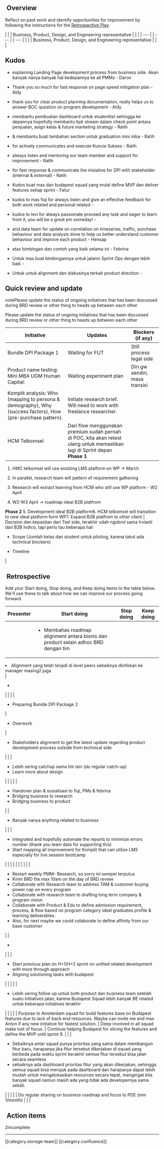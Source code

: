 
##  Overview
Reflect on past work and identify opportunities for improvement by following the instructions for the [Retrospective Play](https://www.atlassian.com/team-playbook/plays/retrospective).



|  | 
| Business, Product, Design, and Engineering representative | 
|  | 
|  --- | 
|  --- | 
|  --- | 
|  | 
| Business, Product, Design, and Engineering representative | 
|  | 


##  Kudos

*  explaining Landing Page development process from business side. Akan banyak nanya banyak hal kedepannya ke all PMMs - Daron


*  Thank you so much for fast response on page speed mitigation plan - Aldy


*  thank you for clear product planning documentation, really helps us to answer BOC question on program development - Aldy


*  membantu pembuatan dashboard untuk studentlist sehingga ke depannya hopefully membantu byk stream dalam check point antara penjualan, asign kelas & future marketing strategy - Ratih


*  &  membantu buat tambahan section untuk graduation mini mba - Ratih


*  for actively communicates and execute Kuncie Sukses - Ratih


*  always listen and mentoring our team member and support for improvement - Ratih


*  for fast response & communicate the inisiative for DPI with stakeholder (internal & external) - Ratih


* Kudos buat mas  dan budapest squad yang mulai define MVP dan deliver features setiap sprint - Fatur


*  kudos to mas fiqi for always listen and give an effective feedback for both work related and personal related - 


*  kudos to levi for always passionate proceed any task and eager to learn from it, you will be a great pm someday! - 


*  and data team for update on correlation on timeseries, traffic, purchase behaviour and data analysis done to help us better understand customer behaviour and improve each product - Hensap


*  atas bimbingan dan contoh yang baik selama ini - Febrina


* Untuk mas  buat bimbingannya untuk jalanin Sprint Ops dengan lebih baik - 


* Untuk  untuk alignment dan diskusinya terkait product direction - 




##  Quick review and update
notePlease update the status of ongoing initiatives that has been discussed during BRD review or other thing to heads up between each other

Please update the status of ongoing initiatives that has been discussed during BRD review or other thing to heads up between each other



|  **Initiative**  |  **Updates**  |  **Blockers (if any)**  | 
|  --- |  --- |  --- | 
| Bundle DPI Package 1 | Waiting for FUT | Still process legal side  | 
| Product name testing: Mini MBA UGM Human Capital: | Waiting experiment plan | Diri gw sendiri, masa transisi  | 
| Komplit analysis: Who (mapping to persona & demography), Why (success factors), How (pre-purchase pattern).  | Initiate research brief. Will need to work with freelance researcher. |  | 
| HCM Telkomsel | Dari flow menggunakan premium sudah pernah di POC, kita akan retest ulang untuk memastikan lagi di Sprint depan **Phase 1** 
1. HMC telkomsel will use exisiting LMS platform on WP → March


1. In parallel, research team will pattern of requirement gathering


1. Research will extract learning from HCM who still use WP platform - W2 April


1. W2-W3 April → roadmap ideal B2B platfrom 



 **Phase 2** 5. Development ideal B2B platform6. HCM telkomsel will transition to new ideal platform form WP7. Expand B2B platfrom to other client | Decision dan kepastian dari Tsel side, terakhir udah ngobrol sama Irvianti dari B2B Indico, tapi perlu tau beberapa hal:<ul><li>Scope (Jumlah kelas dan student untuk piloting, karena takut ada technical blockers)

</li><li>Timeline 

</li></ul> | 


##  Retrospective
Add your Start doing, Stop doing, and Keep doing items to the table below. We'll use these to talk about how we can improve our process going forward.



|  **Presenter**  |  **Start doing**  |  **Stop doing**  |  **Keep doing**  | 
|  --- |  --- |  --- |  --- | 
|  | <ul><li>Membahas roadmap alignment antara bisnis dan product selain adhoc BRD dengan tim

</li><li>Alignment yang telah terjadi di level peers sebaiknya diinfokan ke manager masing2 juga

</li></ul> | <ul><li>

</li></ul> |  | 
|  | <ul><li>Preparing Bundle DPI Package 2

</li></ul> | <ul><li>Overwork

</li></ul> | <ul><li>Stakeholders alignment to get the latest update regarding product development process outside from technical side

</li></ul> | 
|  | <ul><li>Lebih sering catchup sama tim lain (do regular catch-up)

</li><li>Learn more about design

</li></ul> |  |  | 
|  | <ul><li>Handover plan & sosialisasi to fiqi, PMs & febrina

</li><li>Bridging business to research

</li><li>Bridging business to product

</li></ul> |  | <ul><li>Banyak nanya anything related to business

</li></ul> | 
|  | <ul><li>integrated and hopefully automate the reports to minimize errors number (thank you team data for supporting this)

</li><li>Start mapping all improvement for Komplit that can utilize LMS especially for live session bootcamp

</li></ul> |  |  | 
|  |  |  |  | 
|  | <ul><li>Restart weekly PMM- Research, so sorry ini sempet terputus

</li><li>Kirim BRD file max 10am on the day of BRD review

</li><li>Collaborate with Research team to address TAM & customer buying power cap on every program

</li><li>Collaborate with research team to drafting long term company & program vision

</li><li>Collaborate with Product & Edu to define admission requirement, process, & flow based on program category ideal graduates profile & learning deliverables.

</li><li>Also, for next maybe we could colaborate to define affinity from our base customer

</li></ul> |  | <ul><li>

</li></ul> | 
|  | <ul><li>Start previous plan on H+1/H+2 sprint on unified related development with more through approach

</li><li>Aligning solutioning tasks with  budapest

</li></ul> |  |  | 
|  | <ul><li>Lebih sering follow up untuk both product dan business team setelah suatu initiatives jalan, karena Budapest Squad lebih banyak BE related untuk beberapa initiatives terakhir

</li></ul> |  |  | 
|  | Purpose to Amsterdam squad for build features base on Budapest features due to lack of back end resources. Maybe can invite me and mas Anton if any new initiative for fastest solution. | Deep involved in all squad make lost of focus. | Continue helping Budapest for slicing the features and define the MVP until sprint 9. | 
|  | <ul><li>Sebaiknya antar squad punya prioritas yang sama dalam membangun fitur baru, harapanya jika fitur tersebut dikerjakan di squad yang berbeda pada waktu sprint berakhir semua fitur tersebut bisa jalan secara seamless

</li><li>sebaiknya ada dashboard prioritas fitur yang akan dikerjakan, sehingga semua squad bisa merujuk pada dashboard dan harapanya dapat lebih mudah untuk mengalokasikan resources secara tepat, mengingat kita banyak squad namun masih ada yang tidak ada developernya sama sekali.

</li></ul> |  |  | 
|  | Do regular sharing on business roadmap and focus to PDE (min 1/month) |  |  | 


##  Action items
2incomplete

*****

[[category.storage-team]] 
[[category.confluence]] 
